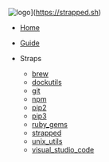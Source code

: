 ![logo](https://raw.githubusercontent.com/azohra/strapped/master/img/logo-black.png)](https://strapped.sh)

- [Home](/)
- [Guide](README.md)

- Straps
  - [brew](straps/brew.md)
  - [dockutils](straps/dockutils.md)
  - [git](straps/git.md)
  - [npm](straps/npm.md)
  - [pip2](straps/pip2.md)
  - [pip3](straps/pip3.md)
  - [ruby_gems](straps/ruby_gems.md)
  - [strapped](straps/strapped.md)
  - [unix_utils](straps/unix_utils.md)
  - [visual_studio_code](straps/visual_studio_code.md)
